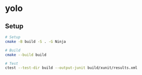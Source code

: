 # yolo

## Setup

```sh
# Setup
cmake -B build -S . -G Ninja

# Build
cmake --build build

# Test
ctest --test-dir build --output-junit build/xunit/results.xml
```
